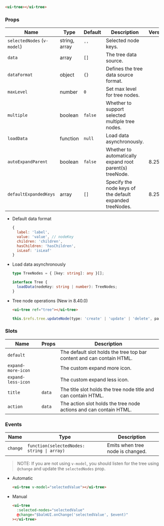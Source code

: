 ```html
<ui-tree></ui-tree>
```

### Props

| Name                        | Type          | Default | Description                                              | Version |
| --------------------------- | ------------- | ------- | -------------------------------------------------------- | ------- |
| `selectedNodes` (`v-model`) | string, array | `''`    | Selected node keys.                                      |         |
| `data`                      | array         | `[]`    | The tree data source.                                    |         |
| `dataFormat`                | object        | `{}`    | Defines the tree data source format.                     |         |
| `maxLevel`                  | number        | `0`     | Set max level for tree nodes.                            |         |
| `multiple`                  | boolean       | `false` | Whether to support selected multiple tree nodes.         |         |
| `loadData`                  | function      | `null`  | Load data asynchronously.                                |         |
| `autoExpandParent`          | boolean       | `false` | Whether to automatically expand root parent(s) treeNode. | 8.25.0  |
| `defaultExpandedKeys`       | array         | `[]`    | Specify the node keys of the default expanded treeNodes. | 8.25.0  |

- Default data format

  ```js
  {
    label: 'label',
    value: 'value', // nodeKey
    children: 'children',
    hasChildren: 'hasChildren',
    isLeaf: 'isLeaf'
  }
  ```

- Load data asynchronously

  ```ts
  type TreeNodes = { [key: string]: any }[];

  interface Tree {
    loadData(nodeKey: string | number): TreeNodes;
  }
  ```

- Tree node operations (New in 8.40.0)

  ```html
  <ui-tree ref="tree"></ui-tree>
  ```

  ```ts
  this.$refs.tree.updateNode(type: 'create' | 'update' | 'delete', parentKey: string | number, nodeData: object)
  ```

### Slots

| Name               | Props  | Description                                                           |
| ------------------ | ------ | --------------------------------------------------------------------- |
| `default`          |        | The default slot holds the tree top bar content and can contain HTML. |
| `expand-more-icon` |        | The custom expand more icon.                                          |
| `expand-less-icon` |        | The custom expand less icon.                                          |
| `title`            | `data` | The title slot holds the tree node title and can contain HTML.        |
| `action`           | `data` | The action slot holds the tree node actions and can contain HTML.     |

### Events

| Name     | Type                                       | Description                      |
| -------- | ------------------------------------------ | -------------------------------- |
| `change` | `function(selectedNodes: string \| array)` | Emits when tree node is changed. |

> NOTE: If you are not using `v-model`, you should listen for the tree using `@change` and update the `selectedNodes` prop.

- Automatic

  ```html
  <ui-tree v-model="selectedValue"></ui-tree>
  ```

- Manual

  ```html
  <ui-tree
    :selected-nodes="selectedValue"
    @change="$balmUI.onChange('selectedValue', $event)"
  ></ui-tree>
  ```
